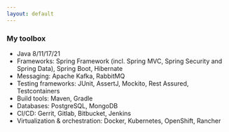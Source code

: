 ```yaml
---
layout: default
---
```


### My toolbox
*   Java 8/11/17/21
*   Frameworks: Spring Framework (incl. Spring MVC, Spring Security and Spring Data), Spring Boot, Hibernate
*   Messaging: Apache Kafka, RabbitMQ
*   Testing frameworks: JUnit, AssertJ, Mockito, Rest Assured, Testcontainers
*   Build tools: Maven, Gradle
*   Databases: PostgreSQL, MongoDB
*   CI/CD: Gerrit, Gitlab, Bitbucket, Jenkins
*   Virtualization & orchestration: Docker, Kubernetes, OpenShift, Rancher
